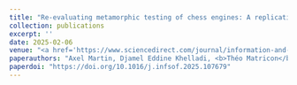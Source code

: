 ```yaml
---
title: "Re-evaluating metamorphic testing of chess engines: A replication study"
collection: publications
excerpt: ''
date: 2025-02-06
venue: "<a href='https://www.sciencedirect.com/journal/information-and-software-technology'>IST</a>"
paperauthors: "Axel Martin, Djamel Eddine Khelladi, <b>Théo Matricon</b>, Mathieu Acher"
paperdoi: "https://doi.org/10.1016/j.infsof.2025.107679"
---
```

